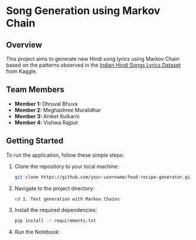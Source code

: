 # Song Generation using Markov Chain

## Overview

This project aims to generate new Hindi song lyrics using Markov Chain based on the patterns observed in the [Indian Hindi Songs Lyrics Dataset](https://www.kaggle.com/datasets/makvel/indian-hindi-songs-lyrics-dataset) from Kaggle.

## Team Members

- **Member 1:** Dhruval Bhuva
- **Member 2:** Meghashree Muralidhar
- **Member 3:** Aniket Kulkarni
- **Member 4:** Vishwa Rajput

## Getting Started

To run the application, follow these simple steps:

1. Clone the repository to your local machine:

   ```bash
   git clone https://github.com/your-username/food-recipe-generator.git
   ```

2. Navigate to the project directory:

   ```bash
   cd 1. Text generation with Markov Chains
   ```

3. Install the required dependencies:

   ```bash
   pip install -r requirements.txt
   ```

4. Run the Notebook:
